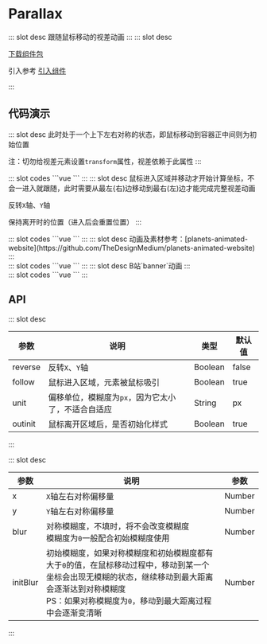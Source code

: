 # Parallax

<ContainerBox title="介绍">
::: slot desc
跟随鼠标移动的视差动画
:::
</ContainerBox>

<ContainerBox title="下载并引入">
::: slot desc

[下载组件包](https://gitee.com/lengyibai/component-package/raw/master/LibParallax.zip)

引入参考 [引入组件](/Components/Base/start.html#引入组件)

:::
</ContainerBox>

## 代码演示

<ContainerBox title="基础用法">
::: slot desc
此时处于一个上下左右对称的状态，即鼠标移动到容器正中间则为初始位置

注：切勿给视差元素设置`transform`属性，视差依赖于此属性
:::
<div class="demoBox">
<Dynamics-Parallax-demo-index-a />
</div>

<ShowCode>
::: slot codes
```vue
<template>
  <LibParallax
    class="LibParallax"
    unit="vw"
  >
    <div class="box1" id="parallax-item" x="10" y="5" blur="10"></div>
    <div class="box2" id="parallax-item" x="20" y="10" blur="10"></div>
    <div class="box3" id="parallax-item" x="30" y="15" blur="10"></div>
    <div class="box4" id="parallax-item" x="40" y="20" blur="10"></div>
  </LibParallax>
</template>
<style scoped lang="less">
.LibParallax {
  position: relative;
  width: 100vw;
  height: 75vh;
  display: flex;
  justify-content: center;
  align-items: center;
  overflow: hidden;
  .box1 {
    position: absolute;
    width: 2.5vw;
    height: 2.5vw;
    background-color: rgba(231, 77, 60, 0.5);
  }
  .box2 {
    position: absolute;
    width: 5vw;
    height: 5vw;
    background-color: rgba(46, 204, 112, 0.5);
  }
  .box3 {
    position: absolute;
    width: 7.5vw;
    height: 7.5vw;
    background-color: rgba(52, 152, 219, 0.5);
  }
  .box4 {
    position: absolute;
    width: 10vw;
    height: 10vw;
    background-color: rgba(156, 89, 182, 0.5);
  }
}
</style>
```
:::
</ShowCode>
</ContainerBox>

<ContainerBox title="基础用法">
::: slot desc
鼠标进入区域并移动才开始计算坐标，不会一进入就跟随，此时需要从最左{右)边移动到最右(左)边才能完成完整视差动画

反转`X`轴、`Y`轴

保持离开时的位置（进入后会重置位置）
:::

<div class="demoBox">
<Dynamics-Parallax-demo-index-b />
</div>

<ShowCode>
::: slot codes
```vue
<template>
  <LibParallax
    class="LibParallax"
    :follow="false"
    :outinit="false"
    :reverse="true"
    unit="vw"
  >
    <div class="box1" id="parallax-item" x="10" y="5" blur="10"></div>
    <div class="box2" id="parallax-item" x="20" y="10" blur="10"></div>
    <div class="box3" id="parallax-item" x="30" y="15" blur="10"></div>
    <div class="box4" id="parallax-item" x="40" y="20" blur="10"></div>
  </LibParallax>
</template>
<style scoped lang="less">
.LibParallax {
  position: relative;
  width: 100vw;
  height: 75vh;
  display: flex;
  justify-content: center;
  align-items: center;
  overflow: hidden;
  .box1 {
    position: absolute;
    width: 2.5vw;
    height: 2.5vw;
    background-color: rgba(231, 77, 60, 0.5);
  }
  .box2 {
    position: absolute;
    width: 5vw;
    height: 5vw;
    background-color: rgba(46, 204, 112, 0.5);
  }
  .box3 {
    position: absolute;
    width: 7.5vw;
    height: 7.5vw;
    background-color: rgba(52, 152, 219, 0.5);
  }
  .box4 {
    position: absolute;
    width: 10vw;
    height: 10vw;
    background-color: rgba(156, 89, 182, 0.5);
  }
}
</style>
```
:::
</ShowCode>
</ContainerBox>

<ContainerBox title="经典案例">
::: slot desc
动画及素材参考：[planets-animated-website](https://github.com/TheDesignMedium/planets-animated-website)
:::
<div class="demoBox">
<Dynamics-Parallax-demo-index-c />
</div>

<ShowCode>
::: slot codes
```vue
<template>
  <LibParallax
    class="LibParallax"
    unit="vw"
    :outinit="false"
  >
    <!-- 背景 -->
    <img class="background" id="parallax-item" x="2" y="2" src="./img/demo-c/background.png" alt="" />

    <!-- 海王星 -->
    <img class="neptune" id="parallax-item" x="3" y="3" src="./img/demo-c/neptune.png" alt="" />

    <!-- 木星 -->
    <img class="jupiter" id="parallax-item" x="5" y="5" src="./img/demo-c/jupiter.png" alt="" />

    <!-- 土星 -->
    <img class="saturn" id="parallax-item" x="6" y="6" src="./img/demo-c/saturn.png" alt="" />

    <!-- 陨石 -->
    <img class="rock" id="parallax-item" x="7" y="7" src="./img/demo-c/rock.png" alt="" />

    <!-- 地球 -->
    <img class="earth" id="parallax-item" x="10" y="10" src="./img/demo-c/earth.png" alt="" />

    <!-- 地面 -->
    <img class="mid" id="parallax-item" x="5" y="5" src="./img/demo-c/mid.png" alt="" />

    <!-- 地面 -->
    <img class="foreground" id="parallax-item" x="8" y="8" src="./img/demo-c/foreground.png" alt="" />
  </LibParallax>
</template>
<style scoped lang="less">
.LibParallax {
  position: relative;
  width: 100vw;
  height: 34vw;
  display: flex;
  justify-content: center;
  align-items: center;
  overflow: hidden;
  display: flex;
  justify-content: center;
  align-items: center;
  .background {
    position: absolute;
    width: 110%;
    height: 110%;
    object-fit: cover;
  }
  .neptune {
    position: absolute;
    right: 25%;
    top: 15%;
    width: 8vw;
  }
  .jupiter {
    position: absolute;
    right: 5%;
    top: 10%;
    width: 10vw;
  }
  .saturn {
    position: absolute;
    left: 35%;
    top: 25%;
    width: 5vw;
  }
  .rock{
    position: absolute;
    left: 5%;
    top: 10%;
    width: 5vw;
  }
  .earth {
    position: absolute;
    width: 15vw;
  }
  .mid {
    position: absolute;
    width: 130%;
    bottom: -150px;
  }
  .foreground {
    position: absolute;
    height: 110%;
    top: 0;
    right: -200px;
  }
}
</style>
```
:::
</ShowCode>
</ContainerBox>

<ContainerBox title="经典案例">
::: slot desc
B站`banner`动画
:::
<div class="demoBox">
<Dynamics-Parallax-demo-index-d />
</div>

<ShowCode>
::: slot codes
```vue
<template>
  <LibParallax
    class="LibParallax"
    :follow="false"
    :reverse="true"
    unit="vw"
  >
  <!-- 树林背景 -->
    <img id="parallax-item" x="2.6042" blur="4" initBlur="2" src="./img/demo-d/bg.png" />

    <!-- 22娘 -->
    <img id="parallax-item" x="5.2083" blur="6" src="./img/demo-d/girl1.png" />

    <!-- 秋 -->
    <h1 id="parallax-item" x="6.5104" blur="4" initBlur="2">秋</h1>

    <!-- 小土丘 -->
    <img id="parallax-item" x="10.4167" blur="4" initBlur="2" src="./img/demo-d/grassland.png" />

    <!-- 蘑菇松果 -->
    <img id="parallax-item" x="15.625" blur="4" initBlur="4" src="./img/demo-d/mushroom.png" />

    <!-- 枯叶 -->
    <img id="parallax-item" x="23.4375" blur="2" initBlur="6" src="./img/demo-d/leaf.png" />

    <!-- 33娘 -->
    <img id="parallax-item" x="28.6458" blur="0" initBlur="8" src="./img/demo-d/spirit.png" />
  </LibParallax>
</template>
<style scoped lang="less">
.LibParallax {
  position: relative;
  width: 100vw;
  height: 11.7vw;
  display: flex;
  justify-content: center;
  align-items: center;
  overflow: hidden;
  h1 {
    color: #fff;
    font-size: 7vw;
    font-weight: bold;
    transform: rotateX();
  }
  img {
    position: absolute;
    height: 100%;
  }
}
</style>
```
:::
</ShowCode>
</ContainerBox>

## API

<ContainerBox title="LibParallax Props">
::: slot desc

| 参数    | 说明                                               | 类型          | 默认值 |
| ------- | -------------------------------------------------- | ------------- | ------ |
| reverse | 反转`X`、`Y`轴                                     | Boolean       | false  |
| follow  | 鼠标进入区域，元素被鼠标吸引                       | Boolean<br /> | true   |
| unit    | 偏移单位，模糊度为`px`，因为它太小了，不适合自适应 | String        | px     |
| outinit | 鼠标离开区域后，是否初始化样式                     | Boolean       | true   |

:::
</ContainerBox>

<ContainerBox title="Dom Props">
::: slot desc

| 参数     | 说明                                                         | 参数   |
| -------- | ------------------------------------------------------------ | ------ |
| x        | `X`轴左右对称偏移量                                          | Number |
| y        | `Y`轴左右对称偏移量                                          | Number |
| blur     | 对称模糊度，不填时，将不会改变模糊度<br />模糊度为`0`一般配合初始模糊度使用 | Number |
| initBlur | 初始模糊度，如果对称模糊度和初始模糊度都有大于`0`的值，在鼠标移动过程中，移动到某一个坐标会出现无模糊的状态，继续移动到最大距离会逐渐达到对称模糊度<br />PS：如果对称模糊度为`0`，移动到最大距离过程中会逐渐变清晰 | Number |

:::
</ContainerBox>